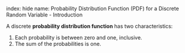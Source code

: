 index: hide
name: Probability Distribution Function (PDF) for a Discrete Random Variable - Introduction

A discrete  **probability distribution function** has two characteristics:

  1. Each probability is between zero and one, inclusive.
  2. The sum of the probabilities is one.
